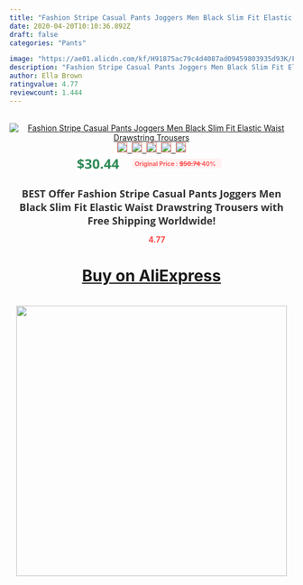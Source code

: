 ```yaml
---
title: "Fashion Stripe Casual Pants Joggers Men Black Slim Fit Elastic Waist Drawstring Trousers"
date: 2020-04-20T10:10:36.892Z
draft: false
categories: "Pants"

image: "https://ae01.alicdn.com/kf/H91875ac79c4d4087ad09459803935d93K/Fashion-Stripe-Casual-Pants-Joggers-Men-Black-Slim-Fit-Elastic-Waist-Drawstring-Trousers.jpg"
description: "Fashion Stripe Casual Pants Joggers Men Black Slim Fit Elastic Waist Drawstring Trousers"
author: Ella Brown
ratingvalue: 4.77
reviewcount: 1.444
---
```

<br>
<div style="text-align: center;">
<a href="https://s.click.aliexpress.com/e/_AchtZx" target="_blank" rel="nofollow noopener noreferrer"><img alt="Fashion Stripe Casual Pants Joggers Men Black Slim Fit Elastic Waist Drawstring Trousers" class="magnifier-image" src="https://ae01.alicdn.com/kf/H91875ac79c4d4087ad09459803935d93K/Fashion-Stripe-Casual-Pants-Joggers-Men-Black-Slim-Fit-Elastic-Waist-Drawstring-Trousers.jpg_640x640.jpg">
<br>
<img style="border:1px solid salmon" src="https://ae01.alicdn.com/kf/H91875ac79c4d4087ad09459803935d93K/Fashion-Stripe-Casual-Pants-Joggers-Men-Black-Slim-Fit-Elastic-Waist-Drawstring-Trousers.jpg_120x120.jpg">&nbsp;&nbsp;<img style="border:1px solid salmon" src="https://ae01.alicdn.com/kf/H5bced54cc7b144648fd084ef8eb5e018Z/Fashion-Stripe-Casual-Pants-Joggers-Men-Black-Slim-Fit-Elastic-Waist-Drawstring-Trousers.jpg_120x120.jpg">&nbsp;&nbsp;<img style="border:1px solid salmon" src="https://ae01.alicdn.com/kf/H0e15e97b136a4b238262238a85a358a5T/Fashion-Stripe-Casual-Pants-Joggers-Men-Black-Slim-Fit-Elastic-Waist-Drawstring-Trousers.jpg_120x120.jpg">&nbsp;&nbsp;<img style="border:1px solid salmon" src="https://ae01.alicdn.com/kf/H9bf199c2451441f4975ea9d142d59b87j/Fashion-Stripe-Casual-Pants-Joggers-Men-Black-Slim-Fit-Elastic-Waist-Drawstring-Trousers.jpg_120x120.jpg">&nbsp;&nbsp;<img style="border:1px solid salmon" src="https://ae01.alicdn.com/kf/H99ad149261be44b3916681b8a29fdc2bA/Fashion-Stripe-Casual-Pants-Joggers-Men-Black-Slim-Fit-Elastic-Waist-Drawstring-Trousers.jpg_120x120.jpg"></a></div><br0>
<div style="text-align: center;"><span style="background-color: white; border: 0px; box-sizing: border-box; color: seagreen; display: inline-block; font-family: &quot;open sans&quot; , &quot;arial&quot; , &quot;helvetica&quot; , sans-serif , &quot;heiti&quot;; font-size: 24px; font-stretch: inherit; font-weight: 700; line-height: inherit; margin: 0px 10px 0px 0px; padding: 0px; vertical-align: middle;">$30.44 </span>
<span style="background: rgb(255 , 241 , 241); border-radius: 3px; border: 0px; box-sizing: border-box; color: #ff4747; display: inline-block; font-family: inherit; font-size: 12px; font-stretch: inherit; font-style: inherit; font-variant: inherit; font-weight: 600; line-height: inherit; margin: 0px; padding: 2px 5px; transform: scale(0.9); vertical-align: middle;">Original Price : <b style="text-decoration: line-through;">$50.74 </b> 40%&nbsp;&nbsp;</span></div>
<h1 style="color: #333333; display: inline-block; font-family: &quot;open sans&quot; , &quot;arial&quot; , &quot;helvetica&quot; , sans-serif , &quot;heiti&quot;; font-size: 18px; font-stretch: inherit; font-weight: 700; text-align: center;">BEST Offer Fashion Stripe Casual Pants Joggers Men Black Slim Fit Elastic Waist Drawstring Trousers with Free Shipping Worldwide!</h1>
<div style="color: #ff4747; text-align: center;">
<img src="https://4.bp.blogspot.com/-M0ZcTcb-5uY/XleCXlxnR4I/AAAAAAAAAEc/OrjgMkXV1oMQFaCRZj5HQwOCBcu3w1FegCPcBGAYYCw/s1600/star.png" style="height: 15px;">&nbsp;<b>4.77</b></div>
<div class="button_cont" align="center"><a class="buynow_a" href="https://s.click.aliexpress.com/e/_AchtZx" target="_blank" rel="nofollow noopener noreferrer"><H1>Buy on AliExpress</H1></a></div><br>
<div class="separator" style="clear: both; text-align: center;">
<img src="https://lh3.googleusercontent.com/-pTy5HemUv9M/XlePHvY0dAI/AAAAAAAAAE4/0nX5iRUoIWY8eMW9Dpxeirr157OZliDIgCLcBGAsYHQ/s1600/badge.gif" width="480">
</div>
